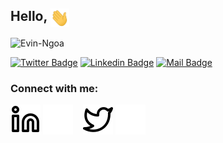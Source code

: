 ## Hello, <img src="https://github.com/Evin-Ngoa/Evin-Ngoa/blob/main/assets/wave.gif" align="top" width="30px">
<img src="https://komarev.com/ghpvc/?username=Evin-Ngoa&label=Profile Views&color=blue&style=flat" alt="Evin-Ngoa" />

[![Twitter Badge](https://img.shields.io/badge/-@Evin-Ngoa-1ca0f1?style=flat&labelColor=1ca0f1&logo=twitter&logoColor=white)](https://twitter.com/Evin_Tone)
[![Linkedin Badge](https://img.shields.io/badge/-Evin-Ngoa-0e76a8?style=flat&labelColor=0e76a8&logo=linkedin&logoColor=white)](https://www.linkedin.com/in/evingtone-ngoa/)
[![Mail Badge](https://img.shields.io/badge/-evingtone.ngoa-c0392b?style=flat&labelColor=c0392b&logo=gmail&logoColor=white)](mailto:evingtone.ngoa@gmail.com)

### Connect with me:
[![website](./assets/img/linkedin-light.svg)](https://www.linkedin.com/in/evingtone-ngoa#gh-light-mode-only)
[![website](./assets/img/linkedin-dark.svg)](https://www.linkedin.com/in/evingtone-ngoa#gh-dark-mode-only)
&nbsp;&nbsp;
[![website](./assets/img/twitter-light.svg)](https://twitter.com/Evin_Tone#gh-light-mode-only)
[![website](./assets/img/twitter-dark.svg)](https://twitter.com/Evin_Tone#gh-dark-mode-only)
